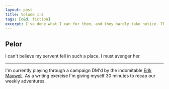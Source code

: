 ```yaml
---
layout: post
title: Volume 1-3
tags: [d&d, fiction]
excerpt: I've done what I can for them, and they hardly take notice. The uneven rocking of the boat tells me that we have yet to cross the river, but what's troubling is not what I feel under my bones, but what I can't smell.
---
```


## Pelor

I can't believe my servent fell in such a place. I must avenger her.

---

I'm currently playing through a campaign DM'd by the indomitable [Erik Maxwell](http://erikmaxwell.co/). As a writing exercise I'm giving myself 30 minutes to recap our weekly adventures.
